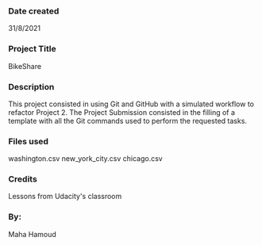 
### Date created
31/8/2021

### Project Title
BikeShare

### Description
This project consisted in using Git and GitHub with a simulated workflow to refactor Project 2.
 The Project Submission consisted in the filling of a template with all the Git commands used to perform the requested tasks.

### Files used
washington.csv
new_york_city.csv
chicago.csv

### Credits
Lessons from Udacity's classroom

### By:
Maha Hamoud
